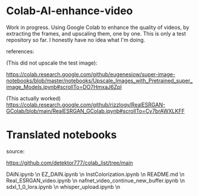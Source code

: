 # Colab-AI-enhance-video
Work in progress. Using Google Colab to enhance the quality of videos, by extracting the frames, and upscaling them, one by one. This is only a test repository so far. I honestly have no idea what I'm doing.

references:

(This did not upscale the test image):

https://colab.research.google.com/github/eugenesiow/super-image-notebooks/blob/master/notebooks/Upscale_Images_with_Pretrained_super_image_Models.ipynb#scrollTo=DO7HmxaJ6ZpI

(This actually worked)
https://colab.research.google.com/github/rizzlogy/RealESRGAN-GColab/blob/main/RealESRGAN_GColab.ipynb#scrollTo=Cv7brAWXLKFF

# Translated notebooks

source:

https://github.com/detektor777/colab_list/tree/main



DAIN.ipynb \n
EZ_DAIN.ipynb \n
InstColorization.ipynb \n
README.md \n
Real_ESRGAN_video.ipynb \n
nafnet_video_continue_new_buffer.ipynb \n
sdxl_1_0_lora.ipynb \n
whisper_upload.ipynb \n
